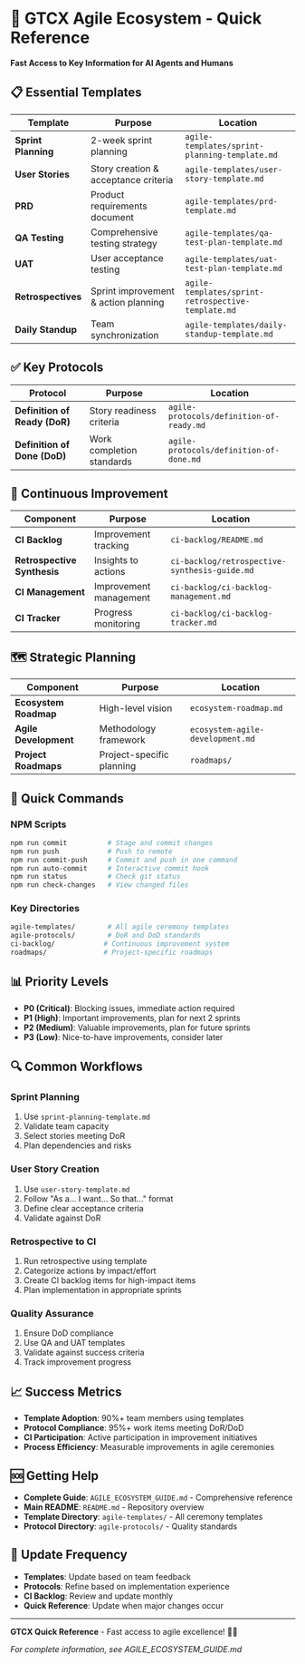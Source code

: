 # 🚀 GTCX Agile Ecosystem - Quick Reference

**Fast Access to Key Information for AI Agents and Humans**

## 📋 **Essential Templates**

| Template | Purpose | Location |
|----------|---------|----------|
| **Sprint Planning** | 2-week sprint planning | `agile-templates/sprint-planning-template.md` |
| **User Stories** | Story creation & acceptance criteria | `agile-templates/user-story-template.md` |
| **PRD** | Product requirements document | `agile-templates/prd-template.md` |
| **QA Testing** | Comprehensive testing strategy | `agile-templates/qa-test-plan-template.md` |
| **UAT** | User acceptance testing | `agile-templates/uat-test-plan-template.md` |
| **Retrospectives** | Sprint improvement & action planning | `agile-templates/sprint-retrospective-template.md` |
| **Daily Standup** | Team synchronization | `agile-templates/daily-standup-template.md` |

## ✅ **Key Protocols**

| Protocol | Purpose | Location |
|----------|---------|----------|
| **Definition of Ready (DoR)** | Story readiness criteria | `agile-protocols/definition-of-ready.md` |
| **Definition of Done (DoD)** | Work completion standards | `agile-protocols/definition-of-done.md` |

## 🔄 **Continuous Improvement**

| Component | Purpose | Location |
|-----------|---------|----------|
| **CI Backlog** | Improvement tracking | `ci-backlog/README.md` |
| **Retrospective Synthesis** | Insights to actions | `ci-backlog/retrospective-synthesis-guide.md` |
| **CI Management** | Improvement management | `ci-backlog/ci-backlog-management.md` |
| **CI Tracker** | Progress monitoring | `ci-backlog/ci-backlog-tracker.md` |

## 🗺️ **Strategic Planning**

| Component | Purpose | Location |
|-----------|---------|----------|
| **Ecosystem Roadmap** | High-level vision | `ecosystem-roadmap.md` |
| **Agile Development** | Methodology framework | `ecosystem-agile-development.md` |
| **Project Roadmaps** | Project-specific planning | `roadmaps/` |

## 🚀 **Quick Commands**

### **NPM Scripts**
```bash
npm run commit          # Stage and commit changes
npm run push            # Push to remote
npm run commit-push     # Commit and push in one command
npm run auto-commit     # Interactive commit hook
npm run status          # Check git status
npm run check-changes   # View changed files
```

### **Key Directories**
```bash
agile-templates/        # All agile ceremony templates
agile-protocols/        # DoR and DoD standards
ci-backlog/            # Continuous improvement system
roadmaps/              # Project-specific roadmaps
```

## 📊 **Priority Levels**

- **P0 (Critical)**: Blocking issues, immediate action required
- **P1 (High)**: Important improvements, plan for next 2 sprints
- **P2 (Medium)**: Valuable improvements, plan for future sprints
- **P3 (Low)**: Nice-to-have improvements, consider later

## 🔍 **Common Workflows**

### **Sprint Planning**
1. Use `sprint-planning-template.md`
2. Validate team capacity
3. Select stories meeting DoR
4. Plan dependencies and risks

### **User Story Creation**
1. Use `user-story-template.md`
2. Follow "As a... I want... So that..." format
3. Define clear acceptance criteria
4. Validate against DoR

### **Retrospective to CI**
1. Run retrospective using template
2. Categorize actions by impact/effort
3. Create CI backlog items for high-impact items
4. Plan implementation in appropriate sprints

### **Quality Assurance**
1. Ensure DoD compliance
2. Use QA and UAT templates
3. Validate against success criteria
4. Track improvement progress

## 📈 **Success Metrics**

- **Template Adoption**: 90%+ team members using templates
- **Protocol Compliance**: 95%+ work items meeting DoR/DoD
- **CI Participation**: Active participation in improvement initiatives
- **Process Efficiency**: Measurable improvements in agile ceremonies

## 🆘 **Getting Help**

- **Complete Guide**: `AGILE_ECOSYSTEM_GUIDE.md` - Comprehensive reference
- **Main README**: `README.md` - Repository overview
- **Template Directory**: `agile-templates/` - All ceremony templates
- **Protocol Directory**: `agile-protocols/` - Quality standards

## 🔄 **Update Frequency**

- **Templates**: Update based on team feedback
- **Protocols**: Refine based on implementation experience
- **CI Backlog**: Review and update monthly
- **Quick Reference**: Update when major changes occur

---

**GTCX Quick Reference** - Fast access to agile excellence! 🚀✨

*For complete information, see AGILE_ECOSYSTEM_GUIDE.md*

